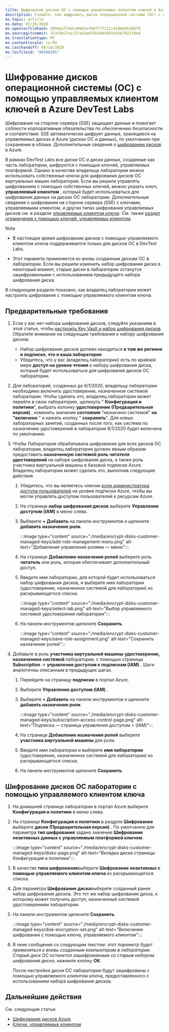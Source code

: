 ```yaml
---
title: Шифрование дисков ОС с помощью управляемых клиентом ключей в Azure DevTest Labs
description: Узнайте, как шифровать диски операционной системы (ОС) с помощью управляемых клиентом ключей в Azure DevTest Labs.
ms.topic: article
ms.date: 07/28/2020
ms.openlocfilehash: 209ab1f74dce0982af66777f211c41066d53b8f9
ms.sourcegitcommit: 37afde27ac137ab2e675b2b0492559287822fded
ms.translationtype: MT
ms.contentlocale: ru-RU
ms.lasthandoff: 08/18/2020
ms.locfileid: "88566205"
---
```

# <a name="encrypt-operating-system-os-disks-using-customer-managed-keys-in-azure-devtest-labs"></a>Шифрование дисков операционной системы (ОС) с помощью управляемых клиентом ключей в Azure DevTest Labs
Шифрование на стороне сервера (SSE) защищает данные и помогает соблюсти корпоративные обязательства по обеспечению безопасности и соответствия. SSE автоматически шифрует данные, хранящиеся на управляемых дисках в Azure (дисках ОС и данных), по умолчанию при сохранении в облаке. Дополнительные сведения о [шифровании дисков](../virtual-machines/windows/disk-encryption.md) в Azure. 

В рамках DevTest Labs все диски ОС и диски данных, созданные как часть лаборатории, шифруются с помощью ключей, управляемых платформой. Однако в качестве владельца лаборатории можно использовать собственные ключи для шифрования дисков ОС виртуальных машин лаборатории. Если вы решили управлять шифрованием с помощью собственных ключей, можно указать ключ, **управляемый клиентом** , который будет использоваться для шифрования данных на дисках ОС лаборатории. Дополнительные сведения о шифровании на стороне сервера (SSE) с ключами, управляемыми клиентом, и других типах шифрования управляемых дисков см. в разделе [управляемые клиентом ключи](../virtual-machines/windows/disk-encryption.md#customer-managed-keys). См. также [раздел ограничения с помощью ключей, управляемых клиентом](../virtual-machines/windows/disks-enable-customer-managed-keys-portal.md#restrictions).


> [!NOTE]
> - В настоящее время шифрование дисков с помощью управляемого клиентом ключа поддерживается только для дисков ОС в DevTest Labs. 
> 
> - Этот параметр применяется ко вновь созданным дискам ОС в лаборатории. Если вы решили изменить набор шифрования диска в некоторый момент, старые диски в лаборатории останутся зашифрованными с использованием предыдущего набора шифрования диска. 

В следующем разделе показано, как владелец лаборатории может настроить шифрование с помощью управляемого клиентом ключа.

## <a name="pre-requisites"></a>Предварительные требования

1. Если у вас нет набора шифрования дисков, следуйте указаниям в этой статье, чтобы [настроить Key Vault и набор шифрования дисков](../virtual-machines/windows/disks-enable-customer-managed-keys-portal.md#set-up-your-azure-key-vault). Обратите внимание на следующие требования к набору шифрования дисков: 

    - Набор шифрования дисков должен находиться **в том же регионе и подписке, что и ваша лаборатория**. 
    - Убедитесь, что у вас (владелец лаборатории) есть по крайней мере **доступ на уровне чтения** к набору шифрования диска, который будет использоваться для шифрования дисков ОС лаборатории. 
2. Для лабораторий, созданных до 8/1/2020, владельцу лаборатории необходимо включить удостоверение, назначенное системой лаборатории. Чтобы сделать это, владелец лаборатории может перейти в свою лабораторию, щелкнуть " **Конфигурация и политики**", выбрать колонку **удостоверение (Предварительная версия)** , изменить значение **состояния** "назначено системой" **на "включено** " и нажать кнопку " **сохранить**". Для новых лабораторных занятий, созданных после того, как система по назначению удостоверений в лаборатории 8/1/2020 будет включена по умолчанию. 
3. Чтобы Лаборатория обрабатывала шифрование для всех дисков ОС лаборатории, владелец лаборатории должен явным образом предоставить **назначенную системой роль читателя удостоверений** на наборе шифрования диска, а также роль участника виртуальной машины в базовой подписке Azure. Владелец лаборатории может сделать это, выполнив следующие действия.

   
    1. Убедитесь, что вы являетесь членом [роли администратора доступа пользователей](../role-based-access-control/built-in-roles.md#user-access-administrator) на уровне подписки Azure, чтобы вы могли управлять доступом пользователей к ресурсам Azure. 
    1. На странице **набор шифрования дисков** выберите **Управление доступом (IAM)** в меню слева. 
    1. Выберите **+ Добавить** на панели инструментов и щелкните **добавить назначение роли**.  

        :::image type="content" source="./media/encrypt-disks-customer-managed-keys/add-role-management-menu.png" alt-text="Добавление управления ролями — меню":::
    1. На странице **Добавление назначения ролей** выберите роль **читатель** или роль, которая обеспечивает дополнительный доступ. 
    1. Введите имя лаборатории, для которой будет использоваться набор шифрования дисков, и выберите имя лаборатории (удостоверение, назначенное системой для лаборатории) из раскрывающегося списка. 
    
        :::image type="content" source="./media/encrypt-disks-customer-managed-keys/select-lab.png" alt-text="Выбор управляемого системой удостоверения лаборатории":::        
    1. На панели инструментов щелкните **Сохранить**. 

        :::image type="content" source="./media/encrypt-disks-customer-managed-keys/save-role-assignment.png" alt-text="Сохранить назначение ролей":::
3. Добавьте в роль **участника виртуальной машины** **удостоверение, назначенное системой** лаборатории, с помощью страницы **Subscription**  ->  **управления доступом к подпискам (IAM)** . Шаги аналогичны описанным в предыдущих шагах. 

    
    1. Перейдите на страницу **подписки** в портал Azure. 
    1. Выберите **Управление доступом (IAM)** . 
    1. Выберите **+ Добавить** на панели инструментов и щелкните **добавить назначение роли**. 
    
        :::image type="content" source="./media/encrypt-disks-customer-managed-keys/subscription-access-control-page.png" alt-text="Подписка — страница управления доступом > (IAM)":::
    1. На странице **Добавление назначения ролей** выберите **участника виртуальной машины** для роли.
    1. Введите имя лаборатории и выберите **имя лаборатории** (удостоверение, назначенное системой для лаборатории) из раскрывающегося списка. 
    1. На панели инструментов щелкните **Сохранить**. 

## <a name="encrypt-lab-os-disks-with-a-customer-managed-key"></a>Шифрование дисков ОС лаборатории с помощью управляемого клиентом ключа 

1. На домашней странице лаборатории в портал Azure выберите **Конфигурация и политики** в меню слева. 
1. На странице **Конфигурация и политики** в разделе **Шифрование** выберите **диски (Предварительная версия)** . По умолчанию для параметра **тип шифрования** задано значение **Шифрование неактивных данных с управляемым платформой ключом**.

    :::image type="content" source="./media/encrypt-disks-customer-managed-keys/disks-page.png" alt-text="Вкладка диски страницы Конфигурация и политики":::
1. В качестве **типа шифрования**выберите **Шифрование неактивных с помощью управляемого клиентом ключа** из раскрывающегося списка. 
1. Для параметра **Шифрование диска**выберите созданный ранее набор шифрования дисков. Это тот же набор шифрования диска, к которому может получить доступ, назначенный системой удостоверением лаборатории.
1. На панели инструментов щелкните **Сохранить**. 

    :::image type="content" source="./media/encrypt-disks-customer-managed-keys/disk-encryption-set.png" alt-text="Включение шифрования с помощью ключа, управляемого клиентом":::
1. В окне сообщения со следующим текстом: *этот параметр будет применяться к вновь созданным компьютерам в лаборатории. Старый диск ОС останется зашифрованным со старым набором шифрования диска*, нажмите кнопку **ОК**. 

    После настройки диски ОС лаборатории будут зашифрованы с помощью управляемого клиентом ключа, предоставленного с использованием набора шифрования дисков. 

## <a name="next-steps"></a>Дальнейшие действия
См. следующие статьи: 

- [Шифрование дисков Azure](../virtual-machines/windows/disk-encryption.md). 
- [Ключи, управляемые клиентом](../virtual-machines/windows/disk-encryption.md#customer-managed-keys) 
